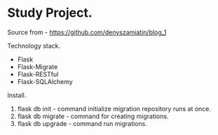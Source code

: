 # Study Project.

Source from - https://github.com/denyszamiatin/blog_1

Technology stack.

- Flask
- Flask-Migrate
- Flask-RESTful
- Flask-SQLAlchemy

Install.

1) flask db init - command initialize migration repository runs at once.
2) flask db migrate - command for creating migrations.
3) flask db upgrade - command run migrations.
